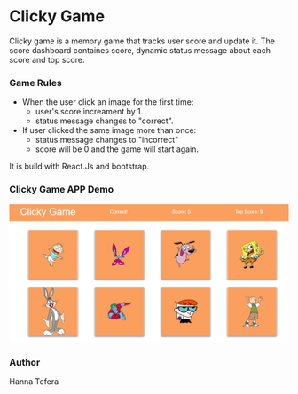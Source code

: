 
# Clicky Game

Clicky game is a memory game that tracks user score and update it. The score dashboard containes score, dynamic status message about each score and top score.

### Game Rules
* When the user click an image for the first time: 
   - user's score increament by 1.
   - status message changes to "correct".
* If user clicked the same image more than once:
  - status message changes to "incorrect"
  - score will be 0 and the game will start again.

It is build with React.Js and bootstrap.

### Clicky Game APP Demo
<img src="https://github.com/HannaBella/clicky-game/blob/master/public/images/ClickyGame.png">

### Author 
Hanna Tefera
